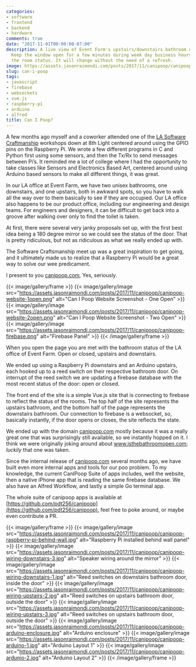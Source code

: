 ```yaml
---
categories:
- software
- frontend
- backend
- hardware
comments: true
date: "2017-11-01T00:00:00-07:00"
description: A live view of Event Farm's upstairs/downstairs bathroom occupation status.
  Keep the window open for a few minutes during week day business hours and watch
  the room status. It will change without the need of a refresh.
image: https://assets.jasonraimondi.com/posts/2017/11/canipoop/canipoop-alfredo.png
slug: can-i-poop
tags:
- javascript
- firebase
- websockets
- vue.js
- raspberry-pi
- arduino
- alfred
title: Can I Poop?
---
```


A few months ago myself and a coworker attended one of the [LA Software Craftmanship](https://www.meetup.com/LA-Software-Craftsmanship/) workshops down at 8th Light centered around using the GPIO pins on the Raspberry Pi.  We wrote a few different programs in C and Python first using some sensors, and then the Tx/Rx to send messages between Pi’s.  It reminded me a lot of college where I had the opportunity to take classes like Sensors and Electronics Based Art, centered around using Arduino based sensors to make all different things, it was great.

In our LA office at Event Farm, we have two unisex bathrooms, one downstairs, and one upstairs, both in awkward spots, so you have to walk all the way over to them basically to see if they are occupied. Our LA office also happens to be our product office, including our engineering and design teams. For engineers and designers, it can be difficult to get back into a groove after walking over only to find the toilet is taken.

At first, there were several very janky proposals set up, with the first best idea being a 180 degree mirror so we could see the status of the door. That is pretty ridiculous, but not as ridiculous as what we really ended up with.

The Software Craftsmanship meet up was a great inspiration to get going, and it ultimately made us to realize that a Raspberry Pi would be a great way to solve our wee predicament.

I present to you [canipoop.com](http://canipoop.com), Yes, seriously.

{{< image/gallery/frame >}}
    {{< image/gallery/image src="https://assets.jasonraimondi.com/posts/2017/11/canipoop/canipoop-website-1open.png" alt="Can I Poop Website Screenshot - One Open" >}}
    {{< image/gallery/image src="https://assets.jasonraimondi.com/posts/2017/11/canipoop/canipoop-website-2open.png" alt="Can I Poop Website Screenshot - Two Open" >}}
    {{< image/gallery/image src="https://assets.jasonraimondi.com/posts/2017/11/canipoop/canipoop-firebase.png" alt="Firebase Panel" >}}
{{< /image/gallery/frame >}}

When you open the page you are met with the bathroom status of the LA office of Event Farm. Open or closed, upstairs and downstairs.

We ended up using a Raspberry Pi downstairs and an Arduino upstairs, each hooked up to a reed switch on their respective bathroom door. On interrupt of the reed switch we are updating a firebase database with the most recent status of the door: open or closed.

The front end of the site is a simple Vue.js site that is connecting to firebase to reflect the status of the rooms. The top half of the site represents the upstairs bathroom, and the bottom half of the page represents the downstairs bathroom. Our connection to firebase is a websocket, so, basically instantly, if the door opens or closes, the site reflects the state.

We ended up with the domain [canipoop.com](http://canipoop.com) mostly because it was a really great one that was surprisingly still available, so we instantly hopped on it. I think we were originally joking around about www.isthebathroomopen.com; *luckily* that one was taken.

Since the internal release of [canipoop.com](http://canipoop.com) several months ago, we have built even more internal apps and tools for our poo problem. To my knowledge, the current CanIPoop Suite of apps  includes, well the website, then a native iPhone app that is reading the same firebase database. We also have an Alfred Workflow, and lastly a simple Go terminal app.

The whole suite of canipoop apps is available at [https://github.com/pdt256/canipoop](https://github.com/pdt256/canipoop), feel free to poke around, or maybe even contribute a PR.

{{< image/gallery/frame >}}
    {{< image/gallery/image src="https://assets.jasonraimondi.com/posts/2017/11/canipoop/canipoop-raspberry-pi-behind-wall.jpg" alt="Raspberry Pi installed behind wall panel" >}}
    {{< image/gallery/image src="https://assets.jasonraimondi.com/posts/2017/11/canipoop/canipoop-wiring-downstairs-3.jpg" alt="Speaker wiring around the mirror" >}}
    {{< image/gallery/image src="https://assets.jasonraimondi.com/posts/2017/11/canipoop/canipoop-wiring-downstairs-1.jpg" alt="Reed switches on downstairs bathroom door, inside the door" >}}
    {{< image/gallery/image src="https://assets.jasonraimondi.com/posts/2017/11/canipoop/canipoop-wiring-upstairs-2.jpg" alt="Reed switches on upstairs bathroom door, outside the door" >}}
    {{< image/gallery/image src="https://assets.jasonraimondi.com/posts/2017/11/canipoop/canipoop-wiring-upstairs-3.jpg" alt="Reed switches on upstairs bathroom door, outside the door" >}}
    {{< image/gallery/image src="https://assets.jasonraimondi.com/posts/2017/11/canipoop/canipoop-arduino-enclosure.jpg" alt="Arduino enclosure" >}}
    {{< image/gallery/image src="https://assets.jasonraimondi.com/posts/2017/11/canipoop/canipoop-arduino-1.jpg" alt="Arduino Layout 1" >}}
    {{< image/gallery/image src="https://assets.jasonraimondi.com/posts/2017/11/canipoop/canipoop-ardunio-2.jpg" alt="Arduino Layout 2" >}}
{{< \/image/gallery/frame >}}
